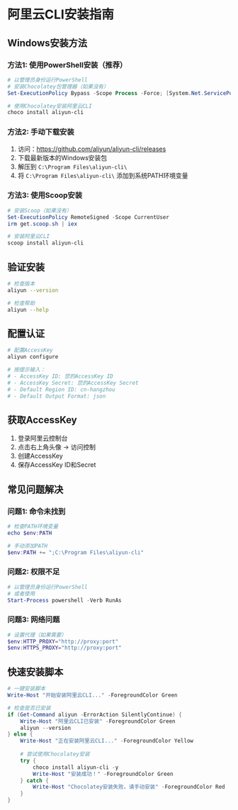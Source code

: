 # 阿里云CLI安装指南

## Windows安装方法

### 方法1: 使用PowerShell安装（推荐）
```powershell
# 以管理员身份运行PowerShell
# 安装Chocolatey包管理器（如果没有）
Set-ExecutionPolicy Bypass -Scope Process -Force; [System.Net.ServicePointManager]::SecurityProtocol = [System.Net.ServicePointManager]::SecurityProtocol -bor 3072; iex ((New-Object System.Net.WebClient).DownloadString('https://community.chocolatey.org/install.ps1'))

# 使用Chocolatey安装阿里云CLI
choco install aliyun-cli
```

### 方法2: 手动下载安装
1. 访问：https://github.com/aliyun/aliyun-cli/releases
2. 下载最新版本的Windows安装包
3. 解压到 `C:\Program Files\aliyun-cli\`
4. 将 `C:\Program Files\aliyun-cli\` 添加到系统PATH环境变量

### 方法3: 使用Scoop安装
```powershell
# 安装Scoop（如果没有）
Set-ExecutionPolicy RemoteSigned -Scope CurrentUser
irm get.scoop.sh | iex

# 安装阿里云CLI
scoop install aliyun-cli
```

## 验证安装
```bash
# 检查版本
aliyun --version

# 检查帮助
aliyun --help
```

## 配置认证
```bash
# 配置AccessKey
aliyun configure

# 按提示输入：
# - AccessKey ID: 您的AccessKey ID
# - AccessKey Secret: 您的AccessKey Secret
# - Default Region ID: cn-hangzhou
# - Default Output Format: json
```

## 获取AccessKey
1. 登录阿里云控制台
2. 点击右上角头像 → 访问控制
3. 创建AccessKey
4. 保存AccessKey ID和Secret

## 常见问题解决

### 问题1: 命令未找到
```powershell
# 检查PATH环境变量
echo $env:PATH

# 手动添加PATH
$env:PATH += ";C:\Program Files\aliyun-cli"
```

### 问题2: 权限不足
```powershell
# 以管理员身份运行PowerShell
# 或者使用
Start-Process powershell -Verb RunAs
```

### 问题3: 网络问题
```powershell
# 设置代理（如果需要）
$env:HTTP_PROXY="http://proxy:port"
$env:HTTPS_PROXY="http://proxy:port"
```

## 快速安装脚本
```powershell
# 一键安装脚本
Write-Host "开始安装阿里云CLI..." -ForegroundColor Green

# 检查是否已安装
if (Get-Command aliyun -ErrorAction SilentlyContinue) {
    Write-Host "阿里云CLI已安装" -ForegroundColor Green
    aliyun --version
} else {
    Write-Host "正在安装阿里云CLI..." -ForegroundColor Yellow
    
    # 尝试使用Chocolatey安装
    try {
        choco install aliyun-cli -y
        Write-Host "安装成功！" -ForegroundColor Green
    } catch {
        Write-Host "Chocolatey安装失败，请手动安装" -ForegroundColor Red
    }
}
```
